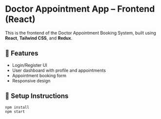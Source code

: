 # Doctor Appointment App – Frontend (React)

This is the frontend of the Doctor Appointment Booking System, built using **React**, **Tailwind CSS**, and **Redux**.

## 🧩 Features
- Login/Register UI
- User dashboard with profile and appointments
- Appointment booking form
- Responsive design

## 🔧 Setup Instructions
```bash
npm install
npm start
